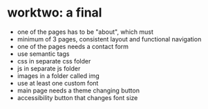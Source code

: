 # worktwo: a final

- one of the pages has to be "about", which must 
- minimum of 3 pages, consistent layout and functional navigation
- one of the pages needs a contact form
- use semantic tags
- css in separate css folder
- js in separate js folder
- images in a folder called img
- use at least one custom font
- main page needs a theme changing button
- accessibility button that changes font size
